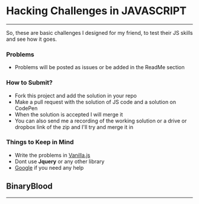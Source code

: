# Hacking Challenges in JAVASCRIPT
---

So, these are basic challenges I designed for my friend, to test their JS skills and see how it goes.

### Problems
 - Problems will be posted as issues or be added in the ReadMe section

### How to Submit?
 - Fork this project and add the solution in your repo
 - Make a pull request with the solution of JS code and a solution on CodePen
 - When the solution is accepted I will merge it
 - You can also send me a recording of the working solution or a drive or dropbox link of the zip and I'll try and merge it in

### Things to Keep in Mind
 - Write the problems in [Vanilla.js][]
 - Dont use **Jquery** or any other library
 - [Google][] if you need any help
 

## BinaryBlood
---
[google]: http://google.com/
[vanilla.js]: http://vanilla-js.com/

